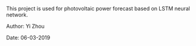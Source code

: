 This project is used for photovoltaic power forecast based on LSTM neural network. 

Author: Yi Zhou

Date: 06-03-2019
